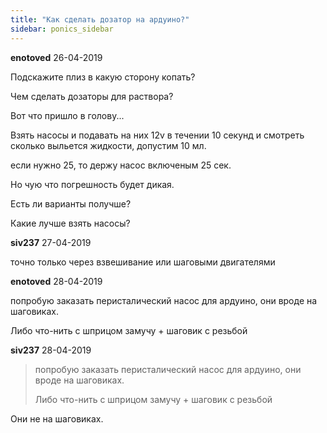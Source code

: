 ```yaml
---
title: "Как сделать дозатор на ардуино?"
sidebar: ponics_sidebar
---
```


**enotoved** 26-04-2019

Подскажите плиз в какую сторону копать?

Чем сделать дозаторы для раствора?

Вот что пришло в голову...

Взять насосы и подавать на них 12v в течении 10 секунд и смотреть сколько выльется жидкости, допустим 10 мл.

если нужно 25, то держу насос включеным 25 сек.

Но чую что погрешность будет дикая.

Есть ли варианты получше? 

Какие лучше взять насосы?


**siv237** 27-04-2019

точно только через взвешивание или шаговыми двигателями


**enotoved** 28-04-2019

попробую заказать перисталический насос для ардуино, они вроде на шаговиках.

Либо что-нить с шприцом замучу + шаговик с резьбой


**siv237** 28-04-2019

> попробую заказать перисталический насос для ардуино, они вроде на шаговиках.
> 
> Либо что-нить с шприцом замучу + шаговик с резьбой

Они не на шаговиках.



